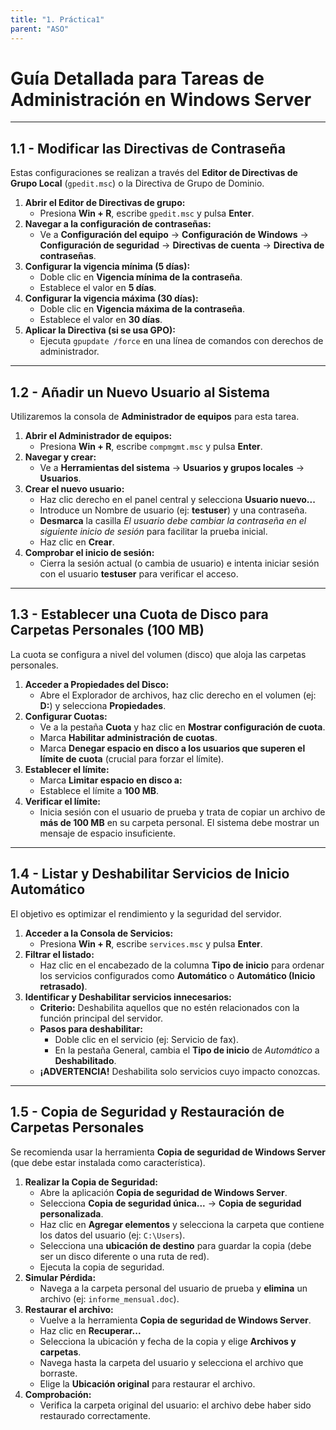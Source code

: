 ```yaml
---
title: "1. Práctica1"
parent: "ASO"
---
```


# Guía Detallada para Tareas de Administración en Windows Server

---

## 1.1 - Modificar las Directivas de Contraseña

Estas configuraciones se realizan a través del **Editor de Directivas de Grupo Local** (`gpedit.msc`) o la Directiva de Grupo de Dominio.

1.  **Abrir el Editor de Directivas de grupo:**
    * Presiona **Win + R**, escribe `gpedit.msc` y pulsa **Enter**.
2.  **Navegar a la configuración de contraseñas:**
    * Ve a **Configuración del equipo** $\rightarrow$ **Configuración de Windows** $\rightarrow$ **Configuración de seguridad** $\rightarrow$ **Directivas de cuenta** $\rightarrow$ **Directiva de contraseñas**.
3.  **Configurar la vigencia mínima (5 días):**
    * Doble clic en **Vigencia mínima de la contraseña**.
    * Establece el valor en **5 días**.
4.  **Configurar la vigencia máxima (30 días):**
    * Doble clic en **Vigencia máxima de la contraseña**.
    * Establece el valor en **30 días**.
5.  **Aplicar la Directiva (si se usa GPO):**
    * Ejecuta `gpupdate /force` en una línea de comandos con derechos de administrador.

---

## 1.2 - Añadir un Nuevo Usuario al Sistema

Utilizaremos la consola de **Administrador de equipos** para esta tarea.

1.  **Abrir el Administrador de equipos:**
    * Presiona **Win + R**, escribe `compmgmt.msc` y pulsa **Enter**.
2.  **Navegar y crear:**
    * Ve a **Herramientas del sistema** $\rightarrow$ **Usuarios y grupos locales** $\rightarrow$ **Usuarios**.
3.  **Crear el nuevo usuario:**
    * Haz clic derecho en el panel central y selecciona **Usuario nuevo...**
    * Introduce un Nombre de usuario (ej: **testuser**) y una contraseña.
    * **Desmarca** la casilla *El usuario debe cambiar la contraseña en el siguiente inicio de sesión* para facilitar la prueba inicial.
    * Haz clic en **Crear**.
4.  **Comprobar el inicio de sesión:**
    * Cierra la sesión actual (o cambia de usuario) e intenta iniciar sesión con el usuario **testuser** para verificar el acceso.

---

## 1.3 - Establecer una Cuota de Disco para Carpetas Personales (100 MB)

La cuota se configura a nivel del volumen (disco) que aloja las carpetas personales.

1.  **Acceder a Propiedades del Disco:**
    * Abre el Explorador de archivos, haz clic derecho en el volumen (ej: **D:**) y selecciona **Propiedades**.
2.  **Configurar Cuotas:**
    * Ve a la pestaña **Cuota** y haz clic en **Mostrar configuración de cuota**.
    * Marca **Habilitar administración de cuotas**.
    * Marca **Denegar espacio en disco a los usuarios que superen el límite de cuota** (crucial para forzar el límite).
3.  **Establecer el límite:**
    * Marca **Limitar espacio en disco a:**
    * Establece el límite a **100 MB**.
4.  **Verificar el límite:**
    * Inicia sesión con el usuario de prueba y trata de copiar un archivo de **más de 100 MB** en su carpeta personal. El sistema debe mostrar un mensaje de espacio insuficiente.

---

## 1.4 - Listar y Deshabilitar Servicios de Inicio Automático

El objetivo es optimizar el rendimiento y la seguridad del servidor.

1.  **Acceder a la Consola de Servicios:**
    * Presiona **Win + R**, escribe `services.msc` y pulsa **Enter**.
2.  **Filtrar el listado:**
    * Haz clic en el encabezado de la columna **Tipo de inicio** para ordenar los servicios configurados como **Automático** o **Automático (Inicio retrasado)**.
3.  **Identificar y Deshabilitar servicios innecesarios:**
    * **Criterio:** Deshabilita aquellos que no estén relacionados con la función principal del servidor.
    * **Pasos para deshabilitar:**
        * Doble clic en el servicio (ej: Servicio de fax).
        * En la pestaña General, cambia el **Tipo de inicio** de *Automático* a **Deshabilitado**.
    * **¡ADVERTENCIA!** Deshabilita solo servicios cuyo impacto conozcas.

---

## 1.5 - Copia de Seguridad y Restauración de Carpetas Personales

Se recomienda usar la herramienta **Copia de seguridad de Windows Server** (que debe estar instalada como característica).

1.  **Realizar la Copia de Seguridad:**
    * Abre la aplicación **Copia de seguridad de Windows Server**.
    * Selecciona **Copia de seguridad única...** $\rightarrow$ **Copia de seguridad personalizada**.
    * Haz clic en **Agregar elementos** y selecciona la carpeta que contiene los datos del usuario (ej: `C:\Users`).
    * Selecciona una **ubicación de destino** para guardar la copia (debe ser un disco diferente o una ruta de red).
    * Ejecuta la copia de seguridad.
2.  **Simular Pérdida:**
    * Navega a la carpeta personal del usuario de prueba y **elimina** un archivo (ej: `informe_mensual.doc`).
3.  **Restaurar el archivo:**
    * Vuelve a la herramienta **Copia de seguridad de Windows Server**.
    * Haz clic en **Recuperar...**
    * Selecciona la ubicación y fecha de la copia y elige **Archivos y carpetas**.
    * Navega hasta la carpeta del usuario y selecciona el archivo que borraste.
    * Elige la **Ubicación original** para restaurar el archivo.
4.  **Comprobación:**
    * Verifica la carpeta original del usuario: el archivo debe haber sido restaurado correctamente.